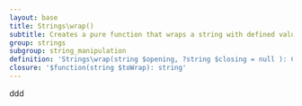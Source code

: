 ```yaml
---
layout: base
title: Strings\wrap()
subtitle: Creates a pure function that wraps a string with defined values.
group: strings
subgroup: string_manipulation
definition: 'Strings\wrap(string $opening, ?string $closing = null ): Closure'
closure: '$function(string $toWrap): string'
---
```

ddd